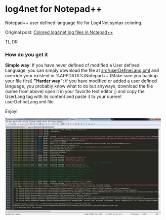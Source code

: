 log4net for Notepad++
=====================

Notepad++ user defined language file for Log4Net syntax coloring.

Original post: [Colored log4net log files in Notepad++](http://sgomez.blogspot.com/2012/03/colored-log4net-log-files-in-notepad.html)

TL;DR
### How do you get it ###
**Simple way**: If you have never defined of modified a User defined Language, you can simply download the file at [src/userDefineLang.xml](src/userDefineLang.xml) and override your existent in %APPDATA%\Notepad++ (Make sure you backup your file first)
**"Harder way"**: if you have modified or added a user defined language, you probably know what to do but anyways, download the file (same from above) open it in your favorite text editor ;) and copy the UserLang tag with its content and paste it to your current userDefineLang.xml file.

Enjoy!

![](notepadlog4net7.png)

